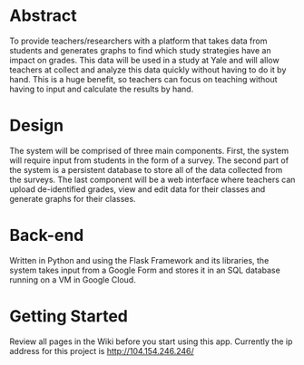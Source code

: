 # Abstract
To provide teachers/researchers with a platform that takes data from students and generates graphs to find which study strategies have an impact on grades. This data will be used in a study at Yale and will allow teachers at collect and analyze this data quickly without having to do it by hand. This is a huge benefit, so teachers can focus on teaching without having to input and calculate the results by hand.

# Design
The system will be comprised of three main components. First, the system will require input from students in the form of a survey. The second part of the system is a persistent database to store all of the data collected from the surveys. The last component will be a web interface where teachers can upload de-identified grades, view and edit data for their classes and generate graphs for their classes.

# Back-end
Written in Python and using the Flask Framework and its libraries, the system takes input from a Google Form and stores it in an SQL database running on a VM in Google Cloud.

# Getting Started
Review all pages in the Wiki before you start using this app.
Currently the ip address for this project is http://104.154.246.246/
